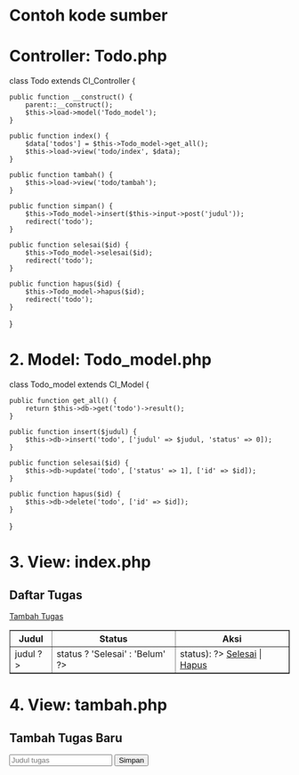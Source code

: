 # Contoh kode sumber

# Controller: Todo.php

class Todo extends CI_Controller {

    public function __construct() {
        parent::__construct();
        $this->load->model('Todo_model');
    }

    public function index() {
        $data['todos'] = $this->Todo_model->get_all();
        $this->load->view('todo/index', $data);
    }

    public function tambah() {
        $this->load->view('todo/tambah');
    }

    public function simpan() {
        $this->Todo_model->insert($this->input->post('judul'));
        redirect('todo');
    }

    public function selesai($id) {
        $this->Todo_model->selesai($id);
        redirect('todo');
    }

    public function hapus($id) {
        $this->Todo_model->hapus($id);
        redirect('todo');
    }
}

# 2. Model: Todo_model.php

class Todo_model extends CI_Model {

    public function get_all() {
        return $this->db->get('todo')->result();
    }

    public function insert($judul) {
        $this->db->insert('todo', ['judul' => $judul, 'status' => 0]);
    }

    public function selesai($id) {
        $this->db->update('todo', ['status' => 1], ['id' => $id]);
    }

    public function hapus($id) {
        $this->db->delete('todo', ['id' => $id]);
    }
}

# 3. View: index.php

<h2>Daftar Tugas</h2>
<a href="<?= site_url('todo/tambah') ?>">Tambah Tugas</a>
<table border="1" cellpadding="10">
<tr>
    <th>Judul</th>
    <th>Status</th>
    <th>Aksi</th>
</tr>
<?php foreach($todos as $t): ?>
<tr>
    <td><?= $t->judul ?></td>
    <td><?= $t->status ? 'Selesai' : 'Belum' ?></td>
    <td>
        <?php if (!$t->status): ?>
            <a href="<?= site_url('todo/selesai/'.$t->id) ?>">Selesai</a> |
        <?php endif; ?>
        <a href="<?= site_url('todo/hapus/'.$t->id) ?>" onclick="return confirm('Hapus tugas ini?')">Hapus</a>
    </td>
</tr>
<?php endforeach; ?>
</table>

# 4. View: tambah.php

<h2>Tambah Tugas Baru</h2>
<form method="post" action="<?= site_url('todo/simpan') ?>">
    <input type="text" name="judul" placeholder="Judul tugas" required>
    <button type="submit">Simpan</button>
</form>

